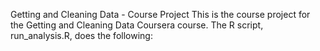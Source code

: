 Getting and Cleaning Data - Course Project
This is the course project for the Getting and Cleaning Data Coursera course. The R script, run_analysis.R, does the following:



